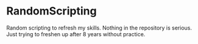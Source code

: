 # RandomScripting
Random scripting to refresh my skills.
Nothing in the repository is serious. Just trying to freshen up after 8 years without practice.
